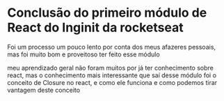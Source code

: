 # Conclusão do primeiro módulo de React do Inginit da rocketseat

Foi um processo um pouco lento por conta dos meus afazeres pessoais, mas foi muito bom e proveitoso ter feito esse módulo

meu aprendizado geral não foram muitos por já ter conhecimento sobre react, mas o conhecimento mais interessante que saí desse módulo foi o conceito de Closure no react, e como ele funciona e como podemos tirar vantagem deste conceito
